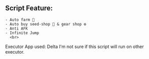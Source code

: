 Script Feature:
---
```
- Auto farm 🍎    
- Auto buy seed-shop 🌱 & gear shop ⚙️    
- Anti AFK   
- Infinite Jump
  <br>
```  
Executor App used: Delta
I'm not sure if this script will run on other executor.
